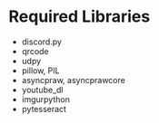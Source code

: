 # Required Libraries
- discord.py
- qrcode
- udpy
- pillow, PIL
- asyncpraw, asyncprawcore
- youtube_dl
- imgurpython
- pytesseract
